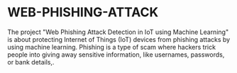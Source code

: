# WEB-PHISHING-ATTACK
The project "Web Phishing Attack Detection in IoT using Machine Learning" is about protecting  Internet of Things (IoT) devices from phishing attacks by using machine learning. Phishing is a type  of scam where hackers trick people into giving away sensitive information, like usernames,  passwords, or bank details,.

